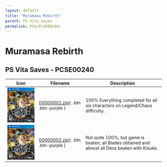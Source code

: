 ```yaml
---
layout: default
title: "Muramasa Rebirth"
parent: PS Vita Saves
permalink: PSV/PCSE00240/
---
```

# Muramasa Rebirth

## PS Vita Saves - PCSE00240

| Icon | Filename | Description |
|------|----------|-------------|
| ![Muramasa Rebirth](icon0.png) | [00000001.zip](00000001.zip){: .btn .btn-purple } | 100% Everything completed for all six characters on Legend/Chaos difficulty.  |
| ![Muramasa Rebirth](icon0.png) | [00000002.zip](00000002.zip){: .btn .btn-purple } | Not quite 100%, but game is beaten, all Blades obtained and almost all Dens beaten with Kisuke.  |
